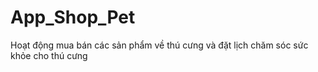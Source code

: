 # App_Shop_Pet
Hoạt động mua bán các sản phẩm về thú cưng và đặt lịch chăm sóc sức khỏe cho thú cưng 
